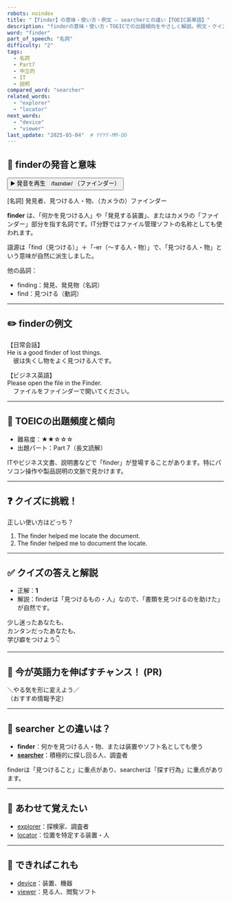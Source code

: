 ```yaml
---
robots: noindex
title: "【finder】の意味・使い方・例文 ― searcherとの違い【TOEIC英単語】"
description: "finderの意味・使い方・TOEICでの出題傾向をやさしく解説。例文・クイズ付きでsearcherとの違いもわかりやすく学べます。"
word: "finder"
part_of_speech: "名詞"
difficulty: "2"
tags:
  - 名詞
  - Part7
  - 中立的
  - IT
  - 説明
compared_word: "searcher"
related_words:
  - "explorer"
  - "locator"
next_words:
  - "device"
  - "viewer"
last_update: "2025-05-04"  # YYYY-MM-DD
---
```


## 🔰 finderの発音と意味

<button class="play-audio" onclick="playTTS('finder')">
  <span class="play-audio-main">
    ▶️ 発音を再生　/faɪndər/
  </span>
  <span class="play-audio-sub">
    （ファインダー）
  </span>
</button>

[名詞] 発見者、見つける人・物、（カメラの）ファインダー

**finder** は、「何かを見つける人」や「発見する装置」、またはカメラの「ファインダー」部分を指す名詞です。IT分野ではファイル管理ソフトの名称としても使われます。

語源は「find（見つける）」＋「-er（～する人・物）」で、「見つける人・物」という意味が自然に派生しました。

他の品詞：  
- finding：発見、発見物（名詞）
- find：見つける（動詞）

---

## ✏️ finderの例文

【日常会話】  
He is a good finder of lost things.  
　彼は失くし物をよく見つける人です。

【ビジネス英語】  
Please open the file in the Finder.  
　ファイルをファインダーで開いてください。

---

## 🎯 TOEICの出題頻度と傾向

- 難易度：★★☆☆☆
- 出題パート：Part 7（長文読解）

ITやビジネス文書、説明書などで「finder」が登場することがあります。特にパソコン操作や製品説明の文脈で見かけます。

---

## ❓ クイズに挑戦！

正しい使い方はどっち？

1. The finder helped me locate the document.  
2. The finder helped me to document the locate.

---

## ✅ クイズの答えと解説

- 正解：**1**
- 解説：finderは「見つけるもの・人」なので、「書類を見つけるのを助けた」が自然です。

少し迷ったあなたも、  
カンタンだったあなたも、  
学び癖をつけよう👇️

---

## 🚀 今が英語力を伸ばすチャンス！ (PR)

<div class="info-center">
＼やる気を形に変えよう／<br>  
（おすすめ情報予定）
</div>

---

## 🤔  searcher との違いは？

- **finder**：何かを見つける人・物、または装置やソフト名としても使う
- **[searcher](/word/searcher)**：積極的に探し回る人、調査者

finderは「見つけること」に重点があり、searcherは「探す行為」に重点があります。

---

## 🧩 あわせて覚えたい

- [explorer](/word/explorer)：探検家、調査者
- [locator](/word/locator)：位置を特定する装置・人

---

## 📖 できればこれも

- [device](/word/device)：装置、機器
- [viewer](/word/viewer)：見る人、閲覧ソフト

<!-- cvid: aid28_bid12 -->
